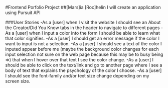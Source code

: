 #Frontend Porfolio Project
##[Mars]ia [Roc]helin
I will create an application using Pursuit API


###User Stories
-As a [user] when I visit the website I should see an About the Creator/Did You Know tabs in the header to navigate to different pages
-As a [user] when I input a color into the form I should be able to learn what that color signifies.
-As a [user] I should get an error message if the color I want to input is not a selection.
-As a [user] I should see a text of the color I inputed appear before me (maybe the background color changes for each input selection not sure on the web page because this may be to busy being =>) that when I hover over that text I see the color change.
-As a [user] I should be able to click on the text/link and go to another page where I see a body of text that explains the psychology of the color I choose.
-As a [user] I should see the font-family and/or text size change depending on my screen size. 

